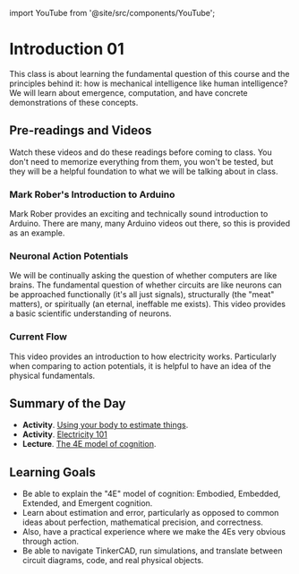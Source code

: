 import YouTube from '@site/src/components/YouTube';

# Introduction 01
This class is about learning the fundamental question of this course and the principles behind it: how is mechanical intelligence like human intelligence? We will learn about emergence, computation, and have concrete demonstrations of these concepts.

## Pre-readings and Videos
Watch these videos and do these readings before coming to class. You don't need to memorize everything from them, you won't be tested, but they will be a helpful foundation to what we will be talking about in class.

### Mark Rober's Introduction to Arduino
<YouTube id="yi29dbPnu28" />
Mark Rober provides an exciting and technically sound introduction to Arduino. There are many, many Arduino videos out there, so this is provided as an example.

### Neuronal Action Potentials
<YouTube id="oa6rvUJlg7o" />
We will be continually asking the question of whether computers are like brains. The fundamental question of whether circuits are like neurons can be approached functionally (it's all just signals), structurally (the "meat" matters), or spiritually (an eternal, ineffable me exists). This video provides a basic scientific understanding of neurons.

### Current Flow
<YouTube id="6xhqMDMMgz0" />
This video provides an introduction to how electricity works. Particularly when comparing to action potentials, it is helpful to have an idea of the physical fundamentals.


## Summary of the Day

- **Activity**. [Using your body to estimate things](/docs/concepts/teaching/activities/activity-00-estimation.md).
- **Activity**. [Electricity 101](/docs/concepts/teaching/activities/activity-00-electricity.mdx)
- **Lecture**. [The 4E model of cognition](/docs/concepts/teaching/lessons/lesson-00-4e.md).


## Learning Goals
- Be able to explain the "4E" model of cognition: Embodied, Embedded, Extended, and Emergent cognition.
- Learn about estimation and error, particularly as opposed to common ideas about perfection, mathematical precision, and correctness.
- Also, have a practical experience where we make the 4Es very obvious through action.
- Be able to navigate TinkerCAD, run simulations, and translate between circuit diagrams, code, and real physical objects.
